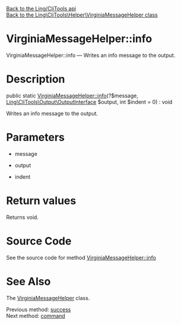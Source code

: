 [Back to the Ling/CliTools api](https://github.com/lingtalfi/CliTools/blob/master/doc/api/Ling/CliTools.md)<br>
[Back to the Ling\CliTools\Helper\VirginiaMessageHelper class](https://github.com/lingtalfi/CliTools/blob/master/doc/api/Ling/CliTools/Helper/VirginiaMessageHelper.md)


VirginiaMessageHelper::info
================



VirginiaMessageHelper::info — Writes an info message to the output.




Description
================


public static [VirginiaMessageHelper::info](https://github.com/lingtalfi/CliTools/blob/master/doc/api/Ling/CliTools/Helper/VirginiaMessageHelper/info.md)(?$message, [Ling\CliTools\Output\OutputInterface](https://github.com/lingtalfi/CliTools/blob/master/doc/api/Ling/CliTools/Output/OutputInterface.md) $output, int $indent = 0) : void




Writes an info message to the output.




Parameters
================


- message

    

- output

    

- indent

    


Return values
================

Returns void.








Source Code
===========
See the source code for method [VirginiaMessageHelper::info](https://github.com/lingtalfi/CliTools/blob/master/Helper/VirginiaMessageHelper.php#L55-L64)


See Also
================

The [VirginiaMessageHelper](https://github.com/lingtalfi/CliTools/blob/master/doc/api/Ling/CliTools/Helper/VirginiaMessageHelper.md) class.

Previous method: [success](https://github.com/lingtalfi/CliTools/blob/master/doc/api/Ling/CliTools/Helper/VirginiaMessageHelper/success.md)<br>Next method: [command](https://github.com/lingtalfi/CliTools/blob/master/doc/api/Ling/CliTools/Helper/VirginiaMessageHelper/command.md)<br>

